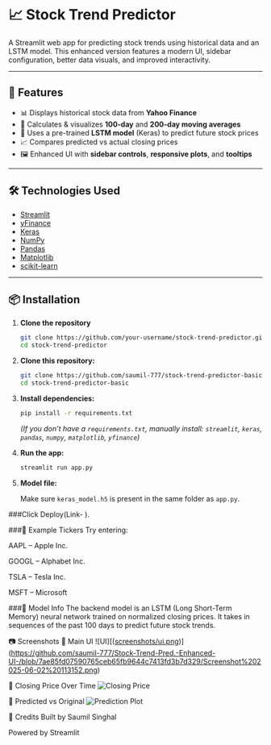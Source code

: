 # 📈 Stock Trend Predictor

A Streamlit web app for predicting stock trends using historical data and an LSTM model. This enhanced version features a modern UI, sidebar configuration, better data visuals, and improved interactivity.

---

## 🚀 Features

- 📊 Displays historical stock data from **Yahoo Finance**
- 🧮 Calculates & visualizes **100-day** and **200-day moving averages**
- 🤖 Uses a pre-trained **LSTM model** (Keras) to predict future stock prices
- 📈 Compares predicted vs actual closing prices
- 🖼️ Enhanced UI with **sidebar controls**, **responsive plots**, and **tooltips**

---

## 🛠️ Technologies Used

- [Streamlit](https://streamlit.io/)
- [yFinance](https://pypi.org/project/yfinance/)
- [Keras](https://keras.io/)
- [NumPy](https://numpy.org/)
- [Pandas](https://pandas.pydata.org/)
- [Matplotlib](https://matplotlib.org/)
- [scikit-learn](https://scikit-learn.org/)

---

## 📦 Installation

1. **Clone the repository**
   ```bash
   git clone https://github.com/your-username/stock-trend-predictor.git
   cd stock-trend-predictor
1. **Clone this repository:**

   ```bash
   git clone https://github.com/saumil-777/stock-trend-predictor-basic.git
   cd stock-trend-predictor-basic
   ```

2. **Install dependencies:**

   ```bash
   pip install -r requirements.txt
   ```

   *(If you don’t have a `requirements.txt`, manually install: `streamlit`, `keras`, `pandas`, `numpy`, `matplotlib`, `yfinance`)*

3. **Run the app:**

   ```bash
   streamlit run app.py
   ```

4. **Model file:**

   Make sure `keras_model.h5` is present in the same folder as `app.py`.

###Click Deploy(Link- ).

###📝 Example Tickers
Try entering:

AAPL – Apple Inc.

GOOGL – Alphabet Inc.

TSLA – Tesla Inc.

MSFT – Microsoft

###🧠 Model Info
The backend model is an LSTM (Long Short-Term Memory) neural network trained on normalized closing prices. It takes in sequences of the past 100 days to predict future stock trends.

📷 Screenshots 
🔹 Main UI
![UI][([screenshots/ui.png](https://github.com/saumil-777/Stock-Trend-Pred.-Enhanced-UI-/blob/535f26c7d303f4d403bf3969455602dfcb9cb7e0/Screenshot%202025-06-02%20113152.png))](https://github.com/saumil-777/Stock-Trend-Pred.-Enhanced-UI-/blob/7ae85fd07590765ceb65fb9644c7413fd3b7d329/Screenshot%202025-06-02%20113152.png)

🔹 Closing Price Over Time
![Closing Price]([screenshots/closing_price.png](https://github.com/saumil-777/Stock-Trend-Pred.-Enhanced-UI-/blob/3a15c5b0c6788265820cc4a1b731771b5ffc376f/Screenshot%202025-06-02%20120914.png))

🔹 Predicted vs Original
![Prediction Plot](screenshots/prediction_plot.png)

🙌 Credits
Built by Saumil Singhal

Powered by Streamlit

